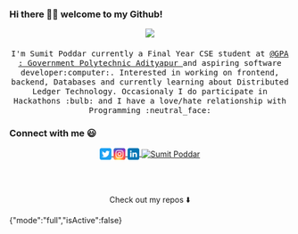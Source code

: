 ### Hi there 👋🏾  welcome to my Github! 


<p align="center">
  <img width="250" src="https://storage.cloudconvert.com/tasks/388016fe-6f1b-467a-a068-9f1590e746fc/image_premnathdey.mp4?AWSAccessKeyId=cloudconvert-production&Expires=1627810320&Signature=AKIZ7qPk3tw1ClrWdwgE3yLURXM%3D&response-content-disposition=inline%3B%20filename%3D%22image_premnathdey.mp4%22&response-content-type=video%2Fmp4">
  <br><br>
  <samp>
    I'm Sumit Poddar currently a Final Year CSE student at <a href="http://gpadp.org.in/#/home">@GPA : Government Polytechnic Adityapur </a> and aspiring software developer:computer:. Interested in working on frontend,  backend, Databases and currently learning about Distributed Ledger Technology. Occasionaly I do participate in Hackathons :bulb: and I have a love/hate relationship with Programming :neutral_face:
  </samp>
</p>



### Connect with me :smiley:
<p align="center">
<a href="https://twitter.com/SumitChandra225">
  <img align="center" alt="Sumit Poddar Twitter" width="21px" src="https://raw.githubusercontent.com/edent/SuperTinyIcons/099dc12b59179d07d534069bc8551718f786d91a/images/svg/twitter.svg" />
</a>
<a href="https://www.instagram.com/xsumit.yz/">
  <img align="center" alt="Sumit Poddar" width="21px" src="https://raw.githubusercontent.com/edent/SuperTinyIcons/099dc12b59179d07d534069bc8551718f786d91a/images/svg/instagram.svg" />
</a>
<a href="https://www.linkedin.com/in/sumit-poddar-267a89204/">
  <img align="center" alt="Sumit Poddar Linkdin" width="21px" src="https://raw.githubusercontent.com/edent/SuperTinyIcons/099dc12b59179d07d534069bc8551718f786d91a/images/svg/linkedin.svg" />
</a>

<a href="https://t.me/sumitpoddarr">
  <img align="center" alt="Sumit Poddar" width="21px" src="https://raw.githubusercontent.com/FortAwesome/Font-Awesome/1147d199a35293b391152ee85e2d30988439157f/svgs/brands/telegram.svg" />
</a>

</p>
<br></br>
<p align="center">
Check out my repos ⬇️  
</p>

<!--
**ari-hacks/ari-hacks** is a ✨ _special_ ✨ repository because its `README.md` (this file) appears on your GitHub profile.

Here are some ideas to get you started:

- 🔭 I’m currently working on ...
- 🌱 I’m currently learning ...
- 👯 I’m looking to collaborate on ...
- 🤔 I’m looking for help with ...
- 💬 Ask me about ...
- 📫 How to reach me: ...
- 😄 Pronouns: ...
- ⚡ Fun fact: ...
-->

{"mode":"full","isActive":false}

